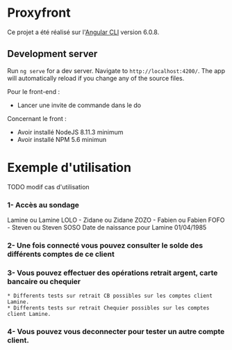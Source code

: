 # Proxyfront

Ce projet a été réalisé sur l'[Angular CLI](https://github.com/angular/angular-cli) version 6.0.8.

## Development server

Run `ng serve` for a dev server. Navigate to `http://localhost:4200/`. The app will automatically reload if you change any of the source files.

Pour le front-end :

* Lancer une invite de commande dans le do

Concernant le front :
* Avoir installé NodeJS 8.11.3 minimum
* Avoir installé NPM 5.6 minimun



# Exemple d'utilisation

TODO modif cas d'utilisation

### 1- Accès au sondage
Lamine ou Lamine LOLO - Zidane ou Zidane ZOZO - Fabien ou Fabien FOFO - Steven ou Steven SOSO
Date de naissance pour Lamine 01/04/1985

### 2- Une fois connecté vous pouvez consulter le solde des différents comptes de ce client

### 3- Vous pouvez effectuer des opérations retrait argent, carte bancaire ou chequier
    * Differents tests sur retrait CB possibles sur les comptes client Lamine.
    * Differents tests sur retrait Chequier possibles sur les comptes client Lamine.
    
### 4- Vous pouvez vous deconnecter pour tester un autre compte client.
